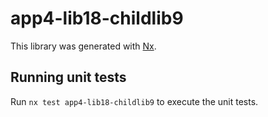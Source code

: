 # app4-lib18-childlib9

This library was generated with [Nx](https://nx.dev).

## Running unit tests

Run `nx test app4-lib18-childlib9` to execute the unit tests.
